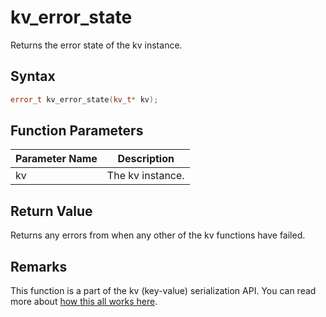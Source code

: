 
# kv_error_state

Returns the error state of the kv instance.

## Syntax

```cpp
error_t kv_error_state(kv_t* kv);
```

## Function Parameters

Parameter Name | Description
--- | ---
kv | The kv instance.

## Return Value

Returns any errors from when any other of the kv functions have failed.

## Remarks

This function is a part of the kv (key-value) serialization API. You can read more about [how this all works here](https://github.com/RandyGaul/cute_framework/tree/master/doc/graphics/serialization).
